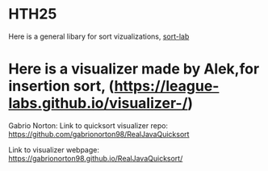 # HTH25



Here is a general libary for sort vizualizations, [sort-lab](https://github.com/League-Labs/sort-lab)

Here is a visualizer made by Alek,for insertion sort, (https://league-labs.github.io/visualizer-/) 
=======
Gabrio Norton: 
Link to quicksort visualizer repo: https://github.com/gabrionorton98/RealJavaQuicksort

Link to visualizer webpage: https://gabrionorton98.github.io/RealJavaQuicksort/


